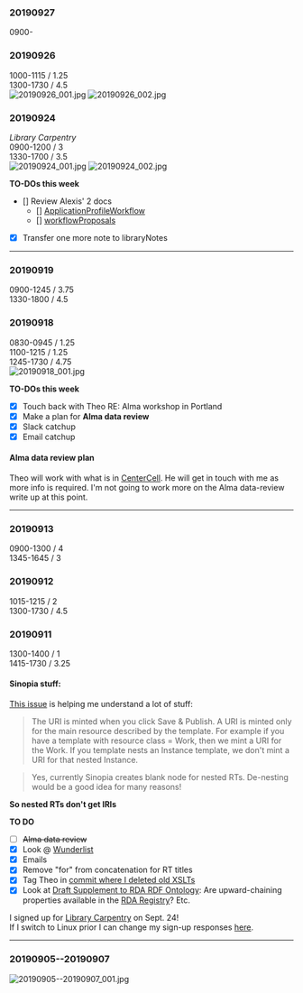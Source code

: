 ### 20190927  
0900-  

### 20190926
1000-1115 / 1.25  
1300-1730 / 4.5  
![20190926_001.jpg](https://github.com/briesenberg07/libraryNotes/blob/master/images/20190926_001.jpg)
![20190926_002.jpg](https://github.com/briesenberg07/libraryNotes/blob/master/images/20190926_002.jpg)

### 20190924
*Library Carpentry*  
0900-1200 / 3  
1330-1700 / 3.5  
![20190924_001.jpg](https://github.com/briesenberg07/libraryNotes/blob/master/images/20190924_001.jpg)
![20190924_002.jpg](https://github.com/briesenberg07/libraryNotes/blob/master/images/20190924_002.jpg)

**TO-DOs this week**
- [] Review Alexis' 2 docs  
  - [] [ApplicationProfileWorkflow](https://docs.google.com/document/d/1GwvXLMBJVJq3anidCLi6N7LeVr74m7PSCdJA-HsFOn4/edit?usp=sharing)  
  - [] [workflowProposals](https://docs.google.com/document/d/1MV7IstljqMzDTr5CcsFUta-MYtc5-g1TgultC4hc00k/edit?usp=sharing)  
- [x] Transfer one more note to libraryNotes


---
### 20190919
0900-1245 / 3.75  
1330-1800 / 4.5  

### 20190918
0830-0945 / 1.25  
1100-1215 / 1.25  
1245-1730 / 4.75  
![20190918_001.jpg](https://github.com/briesenberg07/libraryNotes/blob/master/images/20190918_001.jpg)


**TO-DOs this week**

- [x] Touch back with Theo RE: Alma workshop in Portland
- [x] Make a plan for **Alma data review**  
- [X] Slack catchup  
- [X] Email catchup  

#### Alma data review plan
Theo will work with what is in [CenterCell](https://docs.google.com/spreadsheets/d/1FKOWdrRRrom9ZtLcZwAzMhaCvASzdvtvSxQm6TuvHco/edit?usp=sharing). He will get in touch with me as more info is required. I'm not going to work more on the Alma data-review write up at this point.  

---
### 20190913
0900-1300 / 4  
1345-1645 / 3  

### 20190912
1015-1215 / 2  
1300-1730 / 4.5  

### 20190911
1300-1400 / 1  
1415-1730 / 3.25  

#### Sinopia stuff:
[This issue](https://github.com/LD4P/sinopia_editor/issues/1153#) is helping me understand a lot of stuff:

> The URI is minted when you click Save & Publish. A URI is minted only for the main resource described by the template. For example if you have a template with resource class = Work, then we mint a URI for the Work. If you template nests an Instance template, we don't mint a URI for that nested Instance.

> Yes, currently Sinopia creates blank node for nested RTs. De-nesting would be a good idea for many reasons!

**So nested RTs don't get IRIs**

**TO DO**
- [ ] ~~Alma data review~~
- [X] Look @ [Wunderlist](https://www.wunderlist.com/#/lists/all)
- [X] Emails
- [X] Remove "for" from concatenation for RT titles
- [X] Tag Theo in [commit where I deleted old XSLTs](https://github.com/CECSpecialistI/UWLibCatProfiles/commit/99e06f2d2bc4e99b0e6e535101b9189abc9a70ce)
- [X] Look at [Draft Supplement to RDA RDF Ontology](https://docs.google.com/document/d/1SD6UdVE2PSIZ753FmZdhr4x6HQRrX6CUueZjMXQ7cDU/edit?usp=sharing): Are upward-chaining properties available in the [RDA Registry](https://www.rdaregistry.info)? Etc.  

I signed up for [Library Carpentry](https://rochellelundy.github.io/2019-09-24-UWSeattle/) on Sept. 24!  
If I switch to Linux prior I can change my sign-up responses [here](https://docs.google.com/forms/u/1/d/e/1FAIpQLSdITUUxQInLDHmLQpauYhM_wPocntsz99rSm2crjha7b-Npdg/viewform?usp=form_confirm&edit2=2_ABaOnudBki_KNLjrqmgNXENju9duLSWSO_D0EeI4WQUPM7F3ZxNAQQZ1035J4X_wU4ZsKd4).  

---
### 20190905--20190907
![20190905--20190907_001.jpg](https://github.com/briesenberg07/libraryNotes/blob/master/images/20190905--20190907_001.jpg)
